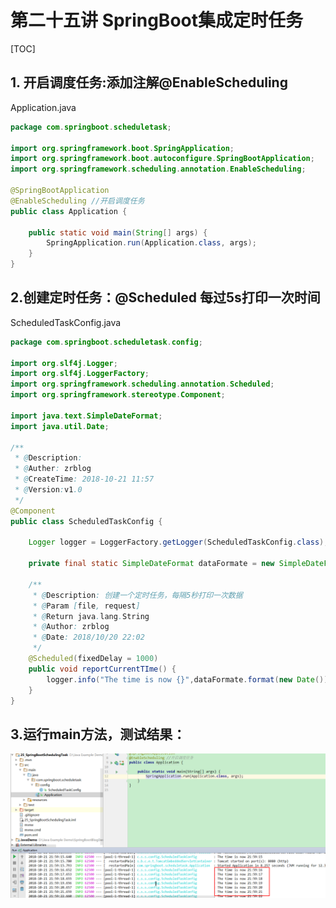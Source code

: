 # 第二十五讲 SpringBoot集成定时任务

[TOC]

## 1. 开启调度任务:添加注解@EnableScheduling

Application.java

```java
package com.springboot.scheduletask;

import org.springframework.boot.SpringApplication;
import org.springframework.boot.autoconfigure.SpringBootApplication;
import org.springframework.scheduling.annotation.EnableScheduling;

@SpringBootApplication
@EnableScheduling //开启调度任务
public class Application {

	public static void main(String[] args) {
		SpringApplication.run(Application.class, args);
	}
}

```

## 2.创建定时任务：@Scheduled 每过5s打印一次时间

ScheduledTaskConfig.java

```java
package com.springboot.scheduletask.config;

import org.slf4j.Logger;
import org.slf4j.LoggerFactory;
import org.springframework.scheduling.annotation.Scheduled;
import org.springframework.stereotype.Component;

import java.text.SimpleDateFormat;
import java.util.Date;

/**
 * @Description:
 * @Auther: zrblog
 * @CreateTime: 2018-10-21 11:57
 * @Version:v1.0
 */
@Component
public class ScheduledTaskConfig {

    Logger logger = LoggerFactory.getLogger(ScheduledTaskConfig.class);

    private final static SimpleDateFormat dataFormate = new SimpleDateFormat("HH:mm:ss");

    /**
     * @Description: 创建一个定时任务，每隔5秒打印一次数据
     * @Param [file, request]
     * @Return java.lang.String
     * @Author: zrblog
     * @Date: 2018/10/20 22:02
     */
    @Scheduled(fixedDelay = 1000)
    public void reportCurrentTIme() {
        logger.info("The time is now {}",dataFormate.format(new Date()));
    }
}
```

## 3.运行main方法，测试结果：

![a](picture/2018-10-21-22-01-05.png)



